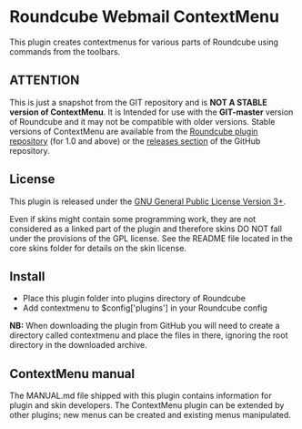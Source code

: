 Roundcube Webmail ContextMenu
=============================
This plugin creates contextmenus for various parts of Roundcube using commands
from the toolbars.

ATTENTION
---------
This is just a snapshot from the GIT repository and is **NOT A STABLE version
of ContextMenu**. It is Intended for use with the **GIT-master** version of
Roundcube and it may not be compatible with older versions. Stable versions of
ContextMenu are available from the [Roundcube plugin repository][rcplugrepo]
(for 1.0 and above) or the [releases section][releases] of the GitHub
repository.

License
-------
This plugin is released under the [GNU General Public License Version 3+][gpl].

Even if skins might contain some programming work, they are not considered
as a linked part of the plugin and therefore skins DO NOT fall under the
provisions of the GPL license. See the README file located in the core skins
folder for details on the skin license.

Install
-------
* Place this plugin folder into plugins directory of Roundcube
* Add contextmenu to $config['plugins'] in your Roundcube config

**NB:** When downloading the plugin from GitHub you will need to create a
directory called contextmenu and place the files in there, ignoring the root
directory in the downloaded archive.

ContextMenu manual
------------------
The MANUAL.md file shipped with this plugin contains information for plugin and
skin developers. The ContextMenu plugin can be extended by other plugins; new
menus can be created and existing menus manipulated.

[rcplugrepo]: https://plugins.roundcube.net/#/packages/johndoh/contextmenu
[releases]: https://github.com/johndoh/roundcube-contextmenu/releases
[gpl]: https://www.gnu.org/licenses/gpl.html